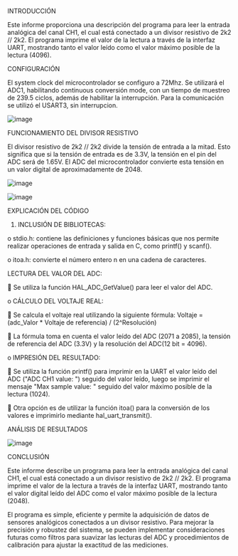 INTRODUCCIÓN

Este informe proporciona una descripción del programa para leer la entrada analógica del canal CH1, el cual está conectado a un divisor resistivo de 2k2 // 2k2. 
El programa imprime el valor de la lectura a través de la interfaz UART, mostrando tanto el valor leído como el valor máximo posible de la lectura (4096).

CONFIGURACIÓN 

El system clock del microcontrolador se configuro a 72Mhz.
Se utilizará el ADC1, habilitando continuous conversión mode, con un tiempo de muestreo de 239.5 ciclos, además de habilitar la interrupción. 
Para la comunicación se utilizó el USART3, sin interrupcion.

![image](https://github.com/ErickDiaz2001/Ejercicio_5/assets/169405943/c62b9a8a-4a09-4445-ba99-96601eccae13)

FUNCIONAMIENTO DEL DIVISOR RESISTIVO

El divisor resistivo de 2k2 // 2k2 divide la tensión de entrada a la mitad. Esto significa que si la tensión de entrada es de 3.3V, la tensión en el pin del ADC será de 1.65V.
El ADC del microcontrolador convierte esta tensión en un valor digital de aproximadamente de 2048.

![image](https://github.com/ErickDiaz2001/Ejercicio_5/assets/169405943/559ea9d5-122d-426c-9a3b-de69e5ff8b41)

![image](https://github.com/ErickDiaz2001/Ejercicio_5/assets/169405943/9458e222-8d0c-4a42-800c-6edcc341c471)

EXPLICACIÓN DEL CÓDIGO

1.	INCLUSIÓN DE BIBLIOTECAS:

o	stdio.h: contiene las definiciones y funciones básicas que nos permite realizar operaciones de entrada y salida en C, como printf() y scanf().

o	itoa.h: convierte el número entero n en una cadena de caracteres.

LECTURA DEL VALOR DEL ADC:

	Se utiliza la función HAL_ADC_GetValue() para leer el valor del ADC.

o	CÁLCULO DEL VOLTAJE REAL:

	Se calcula el voltaje real utilizando la siguiente fórmula: Voltaje = (adc_Valor * Voltaje de referencia) / (2^Resolución)

	La fórmula toma en cuenta el valor leído del ADC (2071 a 2085), la tensión de referencia del ADC (3.3V) y la resolución del ADC(12 bit = 4096).

o	IMPRESIÓN DEL RESULTADO:

	Se utiliza la función printf() para imprimir en la UART el valor leído del ADC ("ADC CH1 value: ") seguido del valor leído, luego se imprimir el mensaje "Max sample value: " seguido del valor máximo posible de la lectura (1024).

	Otra opción es de utilizar la función itoa() para la conversión de los valores e imprimirlo mediante hal_uart_transmit().

ANÁLISIS DE RESULTADOS 

![image](https://github.com/ErickDiaz2001/Ejercicio_5/assets/169405943/e8a2de04-781f-4780-9a61-2a4eac11c31e)

CONCLUSIÓN

Este informe describe un programa para leer la entrada analógica del canal CH1, el cual está conectado a un divisor resistivo de 2k2 // 2k2. 
El programa imprime el valor de la lectura a través de la interfaz UART, mostrando tanto el valor digital leído del ADC como el valor máximo posible de la lectura (2048).

El programa es simple, eficiente y permite la adquisición de datos de sensores analógicos conectados a un divisor resistivo. 
Para mejorar la precisión y robustez del sistema, se pueden implementar consideraciones futuras como filtros para suavizar las lecturas del ADC y procedimientos de calibración
para ajustar la exactitud de las mediciones.
